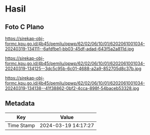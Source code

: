 # Hasil

## Foto C Plano

https://sirekap-obj-formc.kpu.go.id/4b45/pemilu/ppwp/62/02/06/10/01/6202061001034-20240319-134111--6afdfbe1-bb03-45df-adad-643f5a2a811d.jpg

https://sirekap-obj-formc.kpu.go.id/4b45/pemilu/ppwp/62/02/06/10/01/6202061001034-20240319-134125--3dc5c95b-6c01-4688-a2a9-852705d8c37b.jpg

https://sirekap-obj-formc.kpu.go.id/4b45/pemilu/ppwp/62/02/06/10/01/6202061001034-20240319-134138--41f38862-0bf2-4cca-898f-54baceb53328.jpg


## Metadata

| Key        | Value               |
| ---------- | ------------------- |
| Time Stamp | 2024-03-19 14:17:27 |



